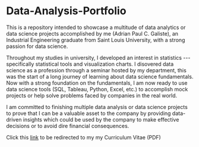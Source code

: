 # Data-Analysis-Portfolio
This is a repository intended to showcase a multitude of data analytics or data science projects accomplished by me (Adrian Paul C. Galiste), an Industrial Engineering graduate from Saint Louis University, with a strong passion for data science.

Throughout my studies in university, I developed an interest in statistics --- specifically statistical tools and visualization charts. I disovered data science as a profession through a seminar hosted by my department, this was the start of a long journey of learning about data science fundamentals. Now with a strong foundation on the fundamentals, I am now ready to use data science tools (SQL, Tableau, Python, Excel, etc.) to accomplish mock projects or help solve problems faced by companies in the real world. 

I am committed to finishing multiple data analysis or data science projects to prove that I can be a valuable asset to the company by providing data-driven insights which could be used by the company to make effective decisions or to avoid dire financial consequences. 

Click this [link](assets.GALISTE_RESUME.pdf) to be redirected to my my Curriculum Vitae (PDF)
